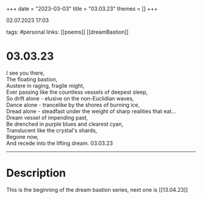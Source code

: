 +++
date = "2023-03-03"
title = "03.03.23"
themes = []
+++

02.07.2023 17:03

tags: #personal
links: [[poems]] [[dreamBastion]]

# 03.03.23
I see you there,  
The floating bastion,  
Austere in raging, fragile might,  
Ever passing like the countless vessels of deepest sleep,  
So drift alone - elusive on the non-Euclidian waves,  
Dance alone - trancelike by the shores of burning ice,  
Dread alone - steadfast under the weight of sharp realities that eat...  
Dream vessel of impending past,  
Be drenched in purple blues and clearest cyan,  
Translucent like the crystal's shards,  
Begone now,  
And recede into the lifting dream.
03.03.23

---
# Description
This is the beginning of the dream bastion series, next one is [[13.04.23]]